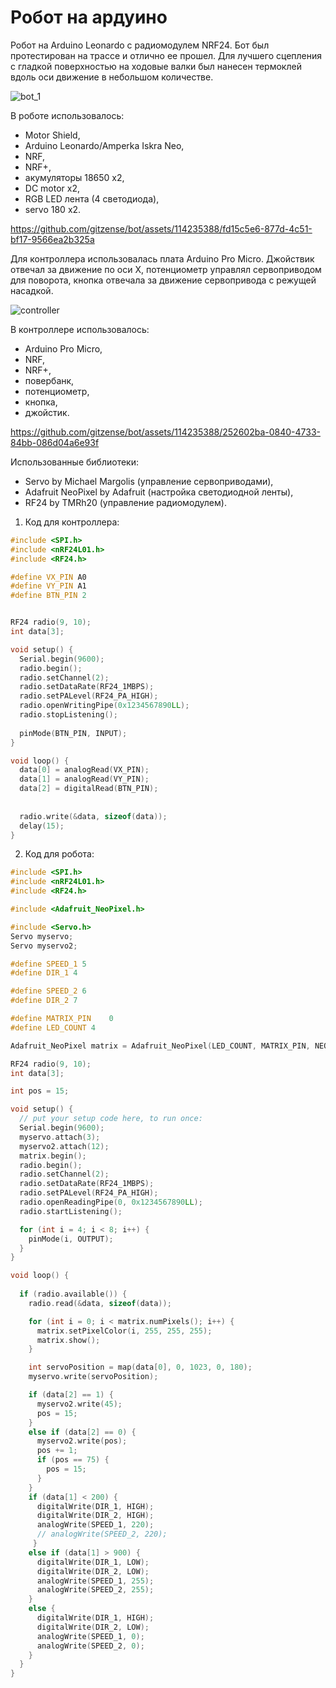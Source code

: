 # Робот на ардуино

Робот на Arduino Leonardo с радиомодулем NRF24. Бот был протестирован на трассе и отлично ее прошел. Для лучшего сцепления с гладкой поверхностью на ходовые валки был нанесен термоклей вдоль оси движение в небольшом количестве.

![bot_1](https://github.com/gitzense/bot/assets/114235388/7a8126f7-8e7a-4fad-bdcd-471c5d8f2463)

В роботе использовалось:
- Motor Shield,
- Arduino Leonardo/Amperka Iskra Neo,
- NRF,
- NRF+,
- акумуляторы 18650 x2,
- DC motor x2,
- RGB LED лента (4 светодиода),
- servo 180 x2.



https://github.com/gitzense/bot/assets/114235388/fd15c5e6-877d-4c51-bf17-9566ea2b325a



Для контроллера использовалась плата Arduino Pro Micro. Джойствик отвечал за движение по оси X, потенциометр управлял сервоприводом для поворота, кнопка отвечала за движение сервопривода с режущей насадкой. 

![controller](https://github.com/gitzense/bot/assets/114235388/ffcce92f-f188-48de-ac5c-660ebebcb4e0)

В контроллере использовалось:
- Arduino Pro Micro,
- NRF,
- NRF+,
- повербанк,
- потенциометр,
- кнопка,
- джойстик.



https://github.com/gitzense/bot/assets/114235388/252602ba-0840-4733-84bb-086d04a6e93f




Использованные библиотеки:
- Servo by Michael Margolis (управление сервоприводами),
- Adafruit NeoPixel by Adafruit (настройка светодиодной ленты),
- RF24 by TMRh20 (управление радиомодулем).


1. Код для контроллера:

``` c++
#include <SPI.h>
#include <nRF24L01.h>
#include <RF24.h>

#define VX_PIN A0
#define VY_PIN A1
#define BTN_PIN 2


RF24 radio(9, 10);
int data[3];

void setup() {
  Serial.begin(9600);
  radio.begin();
  radio.setChannel(2);
  radio.setDataRate(RF24_1MBPS);
  radio.setPALevel(RF24_PA_HIGH);
  radio.openWritingPipe(0x1234567890LL);
  radio.stopListening();
  
  pinMode(BTN_PIN, INPUT);
}

void loop() {
  data[0] = analogRead(VX_PIN);
  data[1] = analogRead(VY_PIN);
  data[2] = digitalRead(BTN_PIN);
 
  
  radio.write(&data, sizeof(data));
  delay(15);
}
```

2. Код для робота:

``` c++
#include <SPI.h>
#include <nRF24L01.h>
#include <RF24.h>

#include <Adafruit_NeoPixel.h>

#include <Servo.h>
Servo myservo;
Servo myservo2;

#define SPEED_1 5 
#define DIR_1 4

#define SPEED_2 6
#define DIR_2 7

#define MATRIX_PIN    0
#define LED_COUNT 4

Adafruit_NeoPixel matrix = Adafruit_NeoPixel(LED_COUNT, MATRIX_PIN, NEO_GRB + NEO_KHZ800);

RF24 radio(9, 10);
int data[3];

int pos = 15;

void setup() {
  // put your setup code here, to run once:
  Serial.begin(9600);
  myservo.attach(3);
  myservo2.attach(12);
  matrix.begin();
  radio.begin();
  radio.setChannel(2);
  radio.setDataRate(RF24_1MBPS);
  radio.setPALevel(RF24_PA_HIGH);
  radio.openReadingPipe(0, 0x1234567890LL);
  radio.startListening();

  for (int i = 4; i < 8; i++) {     
    pinMode(i, OUTPUT);
  }
}

void loop() { 
  
  if (radio.available()) {
    radio.read(&data, sizeof(data));

    for (int i = 0; i < matrix.numPixels(); i++) {
      matrix.setPixelColor(i, 255, 255, 255);
      matrix.show();  
    }

    int servoPosition = map(data[0], 0, 1023, 0, 180);
    myservo.write(servoPosition);

    if (data[2] == 1) {
      myservo2.write(45);
      pos = 15;
    }  
    else if (data[2] == 0) {
      myservo2.write(pos);
      pos += 1;
      if (pos == 75) {
        pos = 15;
      }
    }
    if (data[1] < 200) {
      digitalWrite(DIR_1, HIGH);
      digitalWrite(DIR_2, HIGH);
      analogWrite(SPEED_1, 220);
      // analogWrite(SPEED_2, 220);
     }
    else if (data[1] > 900) {
      digitalWrite(DIR_1, LOW);
      digitalWrite(DIR_2, LOW);
      analogWrite(SPEED_1, 255);
      analogWrite(SPEED_2, 255);
    }
    else {
      digitalWrite(DIR_1, HIGH);
      digitalWrite(DIR_2, LOW);
      analogWrite(SPEED_1, 0);
      analogWrite(SPEED_2, 0);      
    }
  }
}
```
